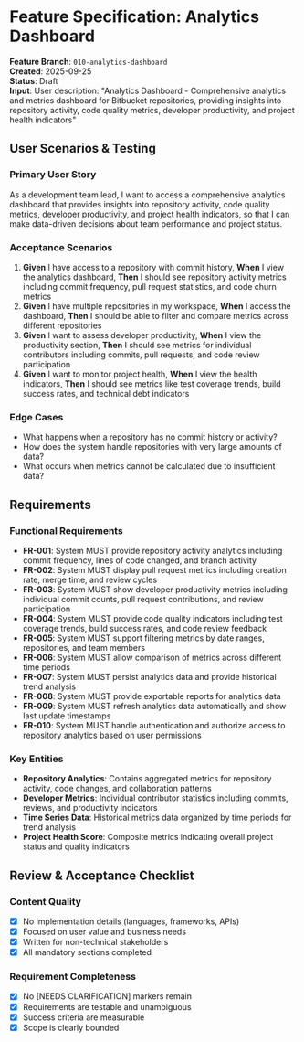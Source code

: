# Feature Specification: Analytics Dashboard

**Feature Branch**: `010-analytics-dashboard`  
**Created**: 2025-09-25  
**Status**: Draft  
**Input**: User description: "Analytics Dashboard - Comprehensive analytics and metrics dashboard for Bitbucket repositories, providing insights into repository activity, code quality metrics, developer productivity, and project health indicators"

## User Scenarios & Testing

### Primary User Story
As a development team lead, I want to access a comprehensive analytics dashboard that provides insights into repository activity, code quality metrics, developer productivity, and project health indicators, so that I can make data-driven decisions about team performance and project status.

### Acceptance Scenarios
1. **Given** I have access to a repository with commit history, **When** I view the analytics dashboard, **Then** I should see repository activity metrics including commit frequency, pull request statistics, and code churn metrics
2. **Given** I have multiple repositories in my workspace, **When** I access the dashboard, **Then** I should be able to filter and compare metrics across different repositories
3. **Given** I want to assess developer productivity, **When** I view the productivity section, **Then** I should see metrics for individual contributors including commits, pull requests, and code review participation
4. **Given** I want to monitor project health, **When** I view the health indicators, **Then** I should see metrics like test coverage trends, build success rates, and technical debt indicators

### Edge Cases
- What happens when a repository has no commit history or activity?
- How does the system handle repositories with very large amounts of data?
- What occurs when metrics cannot be calculated due to insufficient data?

## Requirements

### Functional Requirements
- **FR-001**: System MUST provide repository activity analytics including commit frequency, lines of code changed, and branch activity
- **FR-002**: System MUST display pull request metrics including creation rate, merge time, and review cycles
- **FR-003**: System MUST show developer productivity metrics including individual commit counts, pull request contributions, and review participation
- **FR-004**: System MUST provide code quality indicators including test coverage trends, build success rates, and code review feedback
- **FR-005**: System MUST support filtering metrics by date ranges, repositories, and team members
- **FR-006**: System MUST allow comparison of metrics across different time periods
- **FR-007**: System MUST persist analytics data and provide historical trend analysis
- **FR-008**: System MUST provide exportable reports for analytics data
- **FR-009**: System MUST refresh analytics data automatically and show last update timestamps
- **FR-010**: System MUST handle authentication and authorize access to repository analytics based on user permissions

### Key Entities
- **Repository Analytics**: Contains aggregated metrics for repository activity, code changes, and collaboration patterns
- **Developer Metrics**: Individual contributor statistics including commits, reviews, and productivity indicators  
- **Time Series Data**: Historical metrics data organized by time periods for trend analysis
- **Project Health Score**: Composite metrics indicating overall project status and quality indicators

## Review & Acceptance Checklist

### Content Quality
- [x] No implementation details (languages, frameworks, APIs)
- [x] Focused on user value and business needs
- [x] Written for non-technical stakeholders
- [x] All mandatory sections completed

### Requirement Completeness
- [x] No [NEEDS CLARIFICATION] markers remain
- [x] Requirements are testable and unambiguous  
- [x] Success criteria are measurable
- [x] Scope is clearly bounded